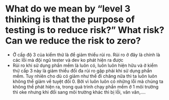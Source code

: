 # What do we mean by “level 3 thinking is that the purpose of testing is to reduce risk?” What risk? Can we reduce the risk to zero?

- Ở cấp độ 3 của kiểm thử là để giảm thiểu rủi ro. Rủi ro ở đây là chính là các lỗi mà đội ngũ tester và dev ko phát hiện ra được
- Rủi ro khi sử dụng phần mềm là luôn có, luôn luôn hiện hữu và ở kiểm thử cấp 3 này là giảm thiểu đối đa rủi ro gặp phải khi sử dụng phần mềm. Tuy nhiên cho dù có giảm như thế đi chăng nữa thì ta luôn luôn không thể giảm về tuyệt đối 0. Bởi vì luôn luôn có những lỗi mà chúng ta không thể phát hiện ra, trong quá trình chạy phần mềm ở 1 môi trường thì oke nhưng khi đổi sang môi trường khác thì bị lỗi, vân vân,....